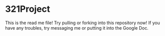 # 321Project

This is the read me file! Try pulling or forking into this repository now! If you have any troubles, try messaging me or putting it into the Google Doc.

